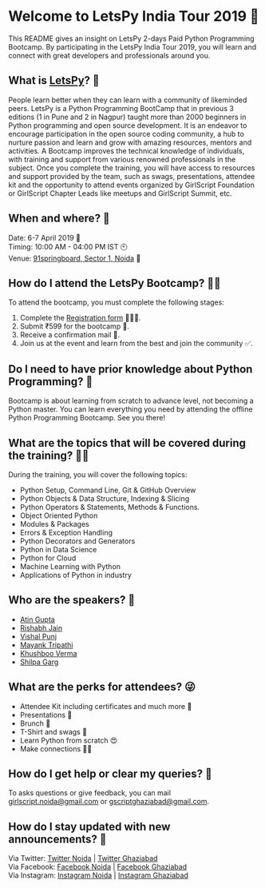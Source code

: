 # Welcome to LetsPy India Tour 2019 🚩

This README gives an insight on LetsPy 2-days Paid Python Programming Bootcamp. By participating in the LetsPy India Tour 2019, you will learn and connect with great developers and professionals around you.

## What is [LetsPy](https://www.letspy.tech/)? 🤔

People learn better when they can learn with a community of likeminded peers. LetsPy is a Python Programming BootCamp that in previous 3 editions (1 in Pune and 2 in Nagpur) taught more than 2000 beginners in Python programming and open source development. It is an endeavor to encourage participation in the open source coding community, a hub to nurture passion and learn and grow with amazing resources, mentors and activities. A Bootcamp improves the technical knowledge of individuals, with training and support from various renowned professionals in the subject. Once you complete the training, you will have access to resources and support provided by the team, such as swags, presentations, attendee kit and the opportunity to attend events organized by GirlScript Foundation or GirlScript Chapter Leads like meetups and GirlScript Summit, etc.

## When and where? 👀
Date: 6-7 April 2019 📅
</br>
Timing: 10:00 AM - 04:00 PM IST 🕙
</br>
Venue: [91springboard, Sector 1, Noida](https://maps.app.goo.gl/Ew5wK) 🏫

## How do I attend the LetsPy Bootcamp? 🙋🏽‍

To attend the bootcamp, you must complete the following stages:

1.  Complete the [Registration form](https://www.letspy.tech/letspy-noida/) 👨🏿‍🏫.
2.  Submit ₹599 for the bootcamp 📝.
3.  Receive a confirmation mail 💬.
4.  Join us at the event and learn from the best and join the community ✅.

## Do I need to have prior knowledge about Python Programming? 🤞

Bootcamp is about learning from scratch to advance level, not becoming a Python master. You can learn everything you need by attending the offline Python Programming Bootcamp. See you there!

## What are the topics that will be covered during the training? 🤷‍♂️

During the training, you will cover the following topics:

- Python Setup, Command Line, Git & GitHub Overview
- Python Objects & Data Structure, Indexing & Slicing
- Python Operators & Statements, Methods & Functions.
- Object Oriented Python
- Modules & Packages
- Errors & Exception Handling
- Python Decorators and Generators
- Python in Data Science
- Python for Cloud
- Machine Learning with Python
- Applications of Python in industry

## Who are the speakers? 💖
- [Atin Gupta]()
- [Rishabh Jain]()
- [Vishal Punj]()
- [Mayank Tripathi]()
- [Khushboo Verma]()
- [Shilpa Garg]()

## What are the perks for attendees? 😜
- Attendee Kit including certificates and much more 💼
- Presentations 📅
- Brunch 🍕
- T-Shirt and swags 👕
- Learn Python from scratch 😍
- Make connections 👧🧑

## How do I get help or clear my queries? 📧

To asks questions or give feedback, you can mail girlscript.noida@gmail.com or gscriptghaziabad@gmail.com. 

## How  do I stay updated with new announcements? 📢

Via Twitter: [Twitter Noida](https://www.twitter.com/girlscriptnoida) | [Twitter Ghaziabad](https://www.twitter.com/gscriptGZB)
</br>
Via Facebook: [Facebook Noida](https://www.facebook.com/girlscriptnoida) | [Facebook Ghaziabad](https://www.facebook.com/GScriptGhaziabad/)
</br>
Via Instagram: [Instagram Noida](https://www.instagram.com/girlscriptnoida) | [Instagram Ghaziabad](https://www.instagram.com/girlscriptghaziabad)
